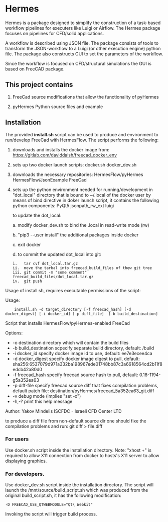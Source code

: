 # Hermes

Hermes is a package designed to simplify the construction of a task-based workflow pipelines for executers like 
Luigi or Airflow. The Hermes package focuses on pipelines for CFD/solid applications.

A workflow is described using JSON file. The package consists of tools to transform the JSON-workflow 
to a Luigi (or other execution engine) python file. 
The package also constructs GUI to set the parameters of the workflow. 

Since the workflow is focused on CFD/structural simulations the GUI is based on FreeCAD package. 


## This project contains
1. FreeCad source modifications that allow the functionality of pyHermes

2. pyHermes Python source files and example

## Installation

The provided **install.sh** script can be used to produce and environment to run/develop FreeCad with HermesFlow.
The script performs the following:

1. downloads and installs the docker image from:
    https://gitlab.com/daviddaish/freecad_docker_env 

2. sets up two docker launch scripts:
    docker.sh
    docker_dev.sh

 
3. downloads  the necessary repositories:
    HermesFlow/pyHermes
    HermesFlow/JsonExample
    FreeCad

4. sets up the python environment needed for running/development in "dot_local" directory that is bound to ~/.local of the docker user by means of bind directive in doker launch script, it contains the following python components:
    PyQt5
    jsonpath_rw_ext
    luigi

   to update the dot_local: 
   
   a. modify docker_dev.sh to bind the .local in read-write mode (rw)

   b. "pip3 --user install" the additional packages inside docker
   
   c. exit docker
   
   d. to commit the updated dot_local into git:
   
       i.   tar cvf dot_local.tar.gz
       ii.  move the tarbal into freecad_build_files of thew git tree
       iii. git commit -m "some comment" freecad_build_files/dot_local.tar.gz
       iv.  git push



Usage of install.sh, requires executable permissions of the script:


Usage:
```
    install.sh -d target_directory [-f freecad_hash] [-d docker_digest] [-i docker_id] [-p diff_file]  [-b build_destination]
```

Script that installs HermesFlow/pyHermes-enabled FreeCad

Options:
-    -o destination          directory which will contain the build files
-    -b build_destination    scpecify separate build directory, default: /build
-    -i docker_id            specify docker image id to use, default: ee7e3ecee4ca
-    -d docker_digest        specify docker image digest to pull, default: sha256:6537079d971a332ba198967ede01748bb87c3a6618564cd2b11f8edcb42a80d0
-    -f freecad_hash         specify freecad source hash to pull, default: 0.18-1194-g5a352ea63
-    -p diff-file            specify freecad source diff that fixes compilation problems, default patch file:  destination/pyHermes/freecad_5a352ea63_git.diff
-    -v                      debug mode (implies "set -x")
-    -h,-?                   print this help message

Author: Yakov Mindelis
ISCFDC - Israeli CFD Center LTD

        
to produce a diff file from non-default source dir one should fixe the compilation problems and run:
    git diff > file.diff

### For users 

Use docker.sh script inside the installation directory. Note: "xhost +"  is required to allow X11 connection from docker to hosts's X11 server to allow displaying graphics. 

### For developers. 

Use docker_dev.sh script inside the installation directory. The script will launch the /mnt/source/build_script.sh which was produced from the original build_script.sh, it has the following modification:

    -D FREECAD_USE_QTWEBMODULE="Qt\ Webkit" 

Invoking the script will trigger build process. 


